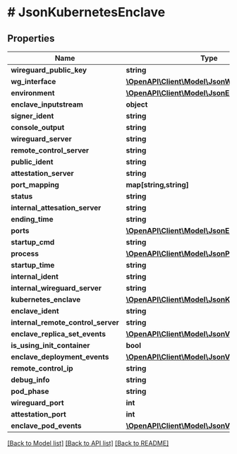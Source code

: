 # # JsonKubernetesEnclave

## Properties

Name | Type | Description | Notes
------------ | ------------- | ------------- | -------------
**wireguard_public_key** | **string** |  | [optional]
**wg_interface** | [**\OpenAPI\Client\Model\JsonWireguardInterface**](JsonWireguardInterface.md) |  | [optional]
**environment** | [**\OpenAPI\Client\Model\JsonEnvironment**](JsonEnvironment.md) |  | [optional]
**enclave_inputstream** | **object** |  | [optional]
**signer_ident** | **string** |  | [optional]
**console_output** | **string** |  | [optional]
**wireguard_server** | **string** |  | [optional]
**remote_control_server** | **string** |  | [optional]
**public_ident** | **string** |  | [optional]
**attestation_server** | **string** |  | [optional]
**port_mapping** | **map[string,string]** |  | [optional]
**status** | **string** |  | [optional]
**internal_attesation_server** | **string** |  | [optional]
**ending_time** | **string** |  | [optional]
**ports** | [**\OpenAPI\Client\Model\JsonEnclavePort[]**](JsonEnclavePort.md) |  | [optional]
**startup_cmd** | **string** |  | [optional]
**process** | [**\OpenAPI\Client\Model\JsonProcess**](JsonProcess.md) |  | [optional]
**startup_time** | **string** |  | [optional]
**internal_ident** | **string** |  | [optional]
**internal_wireguard_server** | **string** |  | [optional]
**kubernetes_enclave** | [**\OpenAPI\Client\Model\JsonKubernetesEnclave**](JsonKubernetesEnclave.md) |  | [optional]
**enclave_ident** | **string** |  | [optional]
**internal_remote_control_server** | **string** |  | [optional]
**enclave_replica_set_events** | [**\OpenAPI\Client\Model\JsonV1EventList**](JsonV1EventList.md) |  | [optional]
**is_using_init_container** | **bool** |  | [optional]
**enclave_deployment_events** | [**\OpenAPI\Client\Model\JsonV1EventList**](JsonV1EventList.md) |  | [optional]
**remote_control_ip** | **string** |  | [optional]
**debug_info** | **string** |  | [optional]
**pod_phase** | **string** |  | [optional]
**wireguard_port** | **int** |  | [optional]
**attestation_port** | **int** |  | [optional]
**enclave_pod_events** | [**\OpenAPI\Client\Model\JsonV1EventList**](JsonV1EventList.md) |  | [optional]

[[Back to Model list]](../../README.md#models) [[Back to API list]](../../README.md#endpoints) [[Back to README]](../../README.md)

